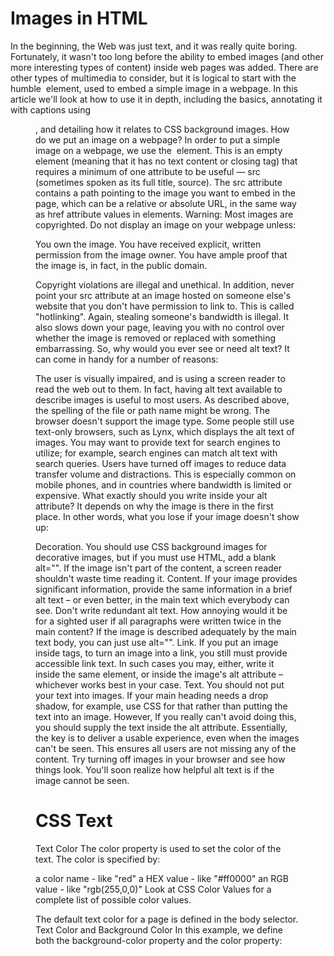 # Images in HTML
In the beginning, the Web was just text, and it was really quite boring.
Fortunately, it wasn't too long before the ability to embed images (and other more interesting types of content) inside web pages was added. There are other types of multimedia to consider, but it is logical to start with the humble <img> element, used to embed a simple image in a webpage. In this article we'll look at how to use it in depth, including the basics,
annotating it with captions using <figure>, and detailing how it relates to CSS background images.
  How do we put an image on a webpage?
In order to put a simple image on a webpage, we use the <img> element. This is an empty element (meaning that it has no text content or closing tag) that requires a minimum of one attribute to be useful — src (sometimes spoken as its full title, source). The src attribute contains a path pointing to the image you want to embed in the page, 
  which can be a relative or absolute URL, in the same way as href attribute values in <a> elements.
  Warning: Most images are copyrighted. Do not display an image on your webpage unless:

You own the image.
You have received explicit, written permission from the image owner.
You have ample proof that the image is, in fact, in the public domain.

Copyright violations are illegal and unethical. In addition, never point your src attribute at an image hosted on someone else's website that you don't have permission to link to. This is called "hotlinking". Again, stealing someone's bandwidth is illegal. It also slows down your page,
  leaving you with no control over whether the image is removed or replaced with something embarrassing.
  So, why would you ever see or need alt text? It can come in handy for a number of reasons:

The user is visually impaired, and is using a screen reader to read the web out to them. In fact, having alt text available to describe images is useful to most users.
As described above, the spelling of the file or path name might be wrong.
The browser doesn't support the image type. Some people still use text-only browsers, such as Lynx, which displays the alt text of images.
You may want to provide text for search engines to utilize; for example, search engines can match alt text with search queries.
Users have turned off images to reduce data transfer volume and distractions. This is especially common on mobile phones, and in countries where bandwidth is limited or expensive.
What exactly should you write inside your alt attribute? It depends on why the image is there in the first place. In other words, what you lose if your image doesn't show up:

Decoration. You should use CSS background images for decorative images, but if you must use HTML, add a blank alt="". If the image isn't part of the content, a screen reader shouldn't waste time reading it.
Content. If your image provides significant information, provide the same information in a brief alt text – or even better, in the main text which everybody can see. Don't write redundant alt text. How annoying would it be for a sighted user if all paragraphs were written twice in the main content? If the image is described adequately by the main text body, you can just use alt="".
Link. If you put an image inside <a> tags, to turn an image into a link, you still must provide accessible link text. In such cases you may, either, write it inside the same <a> element, or inside the image's alt attribute – whichever works best in your case.
Text. You should not put your text into images. If your main heading needs a drop shadow, for example, use CSS for that rather than putting the text into an image. However, If you really can't avoid doing this, you should supply the text inside the alt attribute.
Essentially, the key is to deliver a usable experience, even when the images can't be seen. This ensures all users are not missing any of the content. Try turning off images in your browser and see how things look. You'll soon realize how helpful alt text is if the image cannot be seen.
  
 # CSS Text
  
  Text Color
The color property is used to set the color of the text. The color is specified by:

a color name - like "red"
a HEX value - like "#ff0000"
an RGB value - like "rgb(255,0,0)"
Look at CSS Color Values for a complete list of possible color values.

The default text color for a page is defined in the body selector.
  Text Color and Background Color
In this example, we define both the background-color property and the color property:


  
